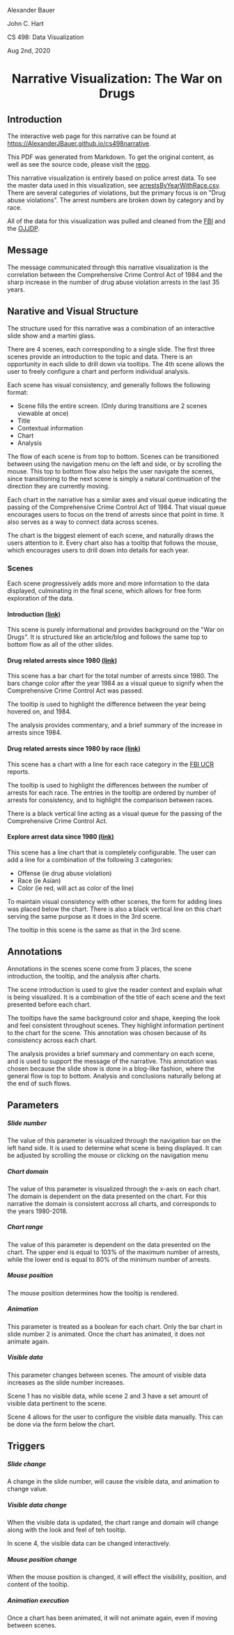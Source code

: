 Alexander Bauer

John C. Hart

CS 498: Data Visualization

Aug 2nd, 2020

<center><h1>Narrative Visualization: The War on Drugs</h1></center>

## Introduction
The interactive web page for this narrative can be found at https://AlexanderJBauer.github.io/cs498narrative.

This PDF was generated from Markdown. To get the original content, as well as see the source code, please visit the [repo](https://github.com/AlexanderJBauer/cs498narrative).

This narrative visualization is entirely based on police arrest data. To see the master data used in this visualization, see [arrestsByYearWithRace.csv](https://github.com/AlexanderJBauer/cs498narrative/data/arrestsByYearWithRace.csv). There are several categories of violations, but the primary focus is on "Drug abuse violations". The arrest numbers are broken down by category and by race.

All of the data for this visualization was pulled and cleaned from the [FBI](https://www.fbi.gov/services/cjis/ucr/publications) and the [OJJDP](https://www.ojjdp.gov/ojstatbb/crime/ucr.asp?table_in=2&selYrs=2000&rdoGroups=1&rdoData=c).

## Message
The message communicated through this narrative visualization is the correlation between the Comprehensive Crime Control Act of 1984 and the sharp increase in the number of drug abuse violation arrests in the last 35 years.

## Narative and Visual Structure
The structure used for this narrative was a combination of an interactive slide show and a martini glass.

There are 4 scenes, each corresponding to a single slide. The first three scenes provide an introduction to the topic and data. There is an opportunity in each slide to drill down via tooltips. The 4th scene allows the user to freely configure a chart and perform individual analysis.

Each scene has visual consistency, and generally follows the following format:
- Scene fills the entire screen. (Only during transitions are 2 scenes viewable at once)
- Title
- Contextual information
- Chart
- Analysis

The flow of each scene is from top to bottom. Scenes can be transitioned between using the navigation menu on the left and side, or by scrolling the mouse. This top to bottom flow also helps the user navigate the scenes, since transitioning to the next scene is simply a natural continuation of the direction they are currently moving.

Each chart in the narrative has a similar axes and visual queue indicating the passing of the Comprehensive Crime Control Act of 1984. That visual queue encourages users to focus on the trend of arrests since that point in time. It also serves as a way to connect data across scenes.

The chart is the biggest element of each scene, and naturally draws the users attention to it. Every chart also has a tooltip that follows the mouse, which encourages users to drill down into details for each year.

### Scenes
Each scene progressively adds more and more information to the data displayed, culminating in the final scene, which allows for free form exploration of the data.

#### Introduction [(link)](https://AlexanderJBauer.github.io/cs498narrative#intro)
This scene is purely informational and provides background on the "War on Drugs". It is structured like an article/blog and follows the same top to bottom flow as all of the other slides.

#### Drug related arrests since 1980 [(link)](https://AlexanderJBauer.github.io/cs498narrative#arrestsByYear)
This scene has a bar chart for the total number of arrests since 1980. The bars change color after the year 1984 as a visual queue to signify when the Comprehensive Crime Control Act was passed.

The tooltip is used to highlight the difference between the year being hovered on, and 1984.

The analysis provides commentary, and a brief summary of the increase in arrests since 1984.

#### Drug related arrests since 1980 by race [(link)](https://AlexanderJBauer.github.io/cs498narrative#arrestsByRace)
This scene has a chart with a line for each race category in the [FBI UCR](https://www.fbi.gov/services/cjis/ucr/publications) reports.

The tooltip is used to highlight the differences between the number of arrests for each race. The entries in the tooltip are ordered by number of arrests for consistency, and to highlight the comparison between races.

There is a black vertical line acting as a visual queue for the passing of the Comprehensive Crime Control Act.

#### Explore arrest data since 1980 [(link)](https://AlexanderJBauer.github.io/cs498narrative#explore)
This scene has a line chart that is completely configurable. The user can add a line for a combination of the following 3 categories:
- Offense (ie drug abuse violation)
- Race (ie Asian)
- Color (ie red, will act as color of the line)

To maintain visual consistency with other scenes, the form for adding lines was placed below the chart.
There is also a black vertical line on this chart serving the same purpose as it does in the 3rd scene.

The tooltip in this scene is the same as that in the 3rd scene.

## Annotations
Annotations in the scenes scene come from 3 places, the scene introduction, the tooltip, and the analysis after charts.

The scene introduction is used to give the reader context and explain what is being visualized. It is a combination of the title of each scene and the text presented before each chart.

The tooltips have the same background color and shape, keeping the look and feel consistent throughout scenes. They highlight information pertinent to the chart for the scene. This annotation was chosen because of its consistency across each chart.

The analysis provides a brief summary and commentary on each scene, and is used to support the message of the narrative. This annotation was chosen because the slide show is done in a blog-like fashion, where the general flow is top to bottom. Analysis and conclusions naturally belong at the end of such flows.

## Parameters

##### Slide number
The value of this parameter is visualized through the navigation bar on the left hand side. It is used to determine what scene is being displayed. It can be adjusted by scrolling the mouse or clicking on the navigation menu

##### Chart domain
The value of this parameter is visualized through the x-axis on each chart. The domain is dependent on the data presented on the chart. For this narrative the domain is consistent accross all charts, and corresponds to the years 1980-2018.

##### Chart range
The value of this parameter is dependent on the data presented on the chart. The upper end is equal to 103% of the maximum number of arrests, while the lower end is equal to 80% of the minimum number of arrests.

##### Mouse position
The mouse position determines how the tooltip is rendered.

##### Animation
This parameter is treated as a boolean for each chart. Only the bar chart in slide number 2 is animated. Once the chart has animated, it does not animate again.

##### Visible data
This parameter changes between scenes. The amount of visible data increases as the slide number increases.

Scene 1 has no visible data, while scene 2 and 3 have a set amount of visible data pertinent to the scene.

Scene 4 allows for the user to configure the visible data manually. This can be done via the form below the chart.

## Triggers

##### Slide change
A change in the slide number, will cause the visible data, and animation to change value.

##### Visible data change
When the visible data is updated, the chart range and domain will change along with the look and feel of teh tooltip.

In scene 4, the visible data can be changed interactively.

##### Mouse position change
When the mouse position is changed, it will effect the visibility, position, and content of the tooltip.

##### Animation execution
Once a chart has been animated, it will not animate again, even if moving between scenes.
